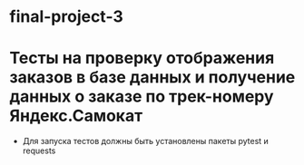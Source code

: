 # final-project-3
# Тесты на проверку отображения заказов в базе данных и получение данных о заказе по трек-номеру Яндекс.Самокат 
- Для запуска тестов должны быть установлены пакеты pytest и requests
